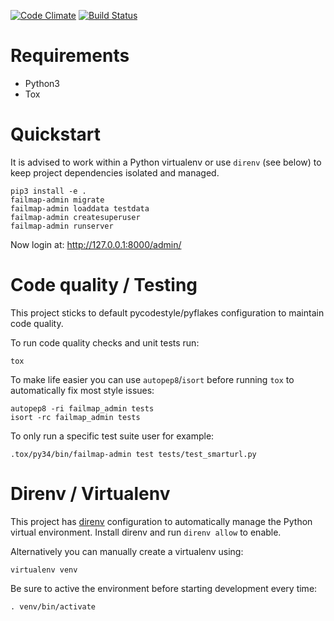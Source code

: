 [![Code Climate](https://codeclimate.com/github/failmap/admin/badges/gpa.svg)](https://codeclimate.com/github/failmap/admin) [![Build Status](https://travis-ci.org/failmap/admin.svg?branch=master)](https://travis-ci.org/failmap/admin)

# Requirements

- Python3
- Tox

# Quickstart

It is advised to work within a Python virtualenv or use `direnv` (see below) to keep project dependencies isolated and managed.

    pip3 install -e .
    failmap-admin migrate
    failmap-admin loaddata testdata
    failmap-admin createsuperuser
    failmap-admin runserver

Now login at: http://127.0.0.1:8000/admin/

# Code quality / Testing

This project sticks to default pycodestyle/pyflakes configuration to maintain code quality.

To run code quality checks and unit tests run:

    tox

To make life easier you can use `autopep8`/`isort` before running `tox` to automatically fix most style issues:

    autopep8 -ri failmap_admin tests
    isort -rc failmap_admin tests

To only run a specific test suite user for example:

    .tox/py34/bin/failmap-admin test tests/test_smarturl.py

# Direnv / Virtualenv

This project has [direnv](https://direnv.net/) configuration to automatically manage the Python virtual environment. Install direnv and run `direnv allow` to enable.

Alternatively you can manually create a virtualenv using:

    virtualenv venv

Be sure to active the environment before starting development every time:

    . venv/bin/activate

